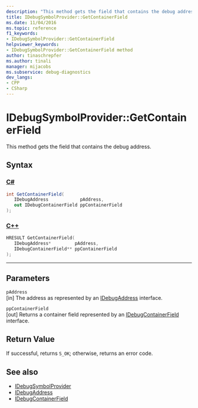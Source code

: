 ```yaml
---
description: "This method gets the field that contains the debug address."
title: IDebugSymbolProvider::GetContainerField
ms.date: 11/04/2016
ms.topic: reference
f1_keywords:
- IDebugSymbolProvider::GetContainerField
helpviewer_keywords:
- IDebugSymbolProvider::GetContainerField method
author: tinaschrepfer
ms.author: tinali
manager: mijacobs
ms.subservice: debug-diagnostics
dev_langs:
- CPP
- CSharp
---
```

# IDebugSymbolProvider::GetContainerField

This method gets the field that contains the debug address.

## Syntax

### [C#](#tab/csharp)
```csharp
int GetContainerField(
   IDebugAddress            pAddress,
   out IDebugContainerField ppContainerField
);
```
### [C++](#tab/cpp)
```cpp
HRESULT GetContainerField( 
   IDebugAddress*         pAddress,
   IDebugContainerField** ppContainerField
);
```
---

## Parameters
`pAddress`\
[in] The address as represented by an [IDebugAddress](../../../extensibility/debugger/reference/idebugaddress.md) interface.

`ppContainerField`\
[out] Returns a container field represented by an [IDebugContainerField](../../../extensibility/debugger/reference/idebugcontainerfield.md) interface.

## Return Value
 If successful, returns `S_OK`; otherwise, returns an error code.

## See also
- [IDebugSymbolProvider](../../../extensibility/debugger/reference/idebugsymbolprovider.md)
- [IDebugAddress](../../../extensibility/debugger/reference/idebugaddress.md)
- [IDebugContainerField](../../../extensibility/debugger/reference/idebugcontainerfield.md)
